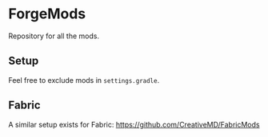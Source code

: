 # ForgeMods

Repository for all the mods.

## Setup

Feel free to exclude mods in `settings.gradle`.

## Fabric

A similar setup exists for Fabric:
https://github.com/CreativeMD/FabricMods
